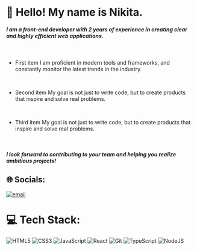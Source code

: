 # 👋 Hello! My name is Nikita.
##### I am a front-end developer with 2 years of experience in creating clear and highly efficient web applications.

<br>

+ First item I am proficient in modern tools and frameworks, and constantly monitor the latest trends in the industry.

<br>

+ Second item My goal is not just to write code, but to create products that inspire and solve real problems.

<br>

+ Third item My goal is not just to write code, but to create products that inspire and solve real problems.

<br>

##### I look forward to contributing to your team and helping you realize ambitious projects!

## 🌐 Socials:
[![email](https://img.shields.io/badge/Email-D14836?logo=gmail&logoColor=white)](mailto:nmensky@gmail.com)

# 💻 Tech Stack:
![HTML5](https://img.shields.io/badge/html5-%23E34F26.svg?style=for-the-badge&logo=html5&logoColor=white) 
![CSS3](https://img.shields.io/badge/css3-%231572B6.svg?style=for-the-badge&logo=css3&logoColor=white) 
![JavaScript](https://img.shields.io/badge/javascript-%23323330.svg?style=for-the-badge&logo=javascript&logoColor=%23F7DF1E) 
![React](https://img.shields.io/badge/react-%2320232a.svg?style=for-the-badge&logo=react&logoColor=%2361DAFB) 
![Git](https://img.shields.io/badge/git-%23F05033.svg?style=for-the-badge&logo=git&logoColor=white) 
![TypeScript](https://img.shields.io/badge/typescript-%23007ACC.svg?style=for-the-badge&logo=typescript&logoColor=white) 
![NodeJS](https://img.shields.io/badge/node.js-6DA55F?style=for-the-badge&logo=node.js&logoColor=white)

